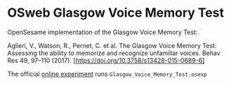# OSweb Glasgow Voice Memory Test
 
OpenSesame implementation of the Glasgow Voice Memory Test:

Aglieri, V., Watson, R., Pernet, C. et al. The Glasgow Voice Memory Test: Assessing the ability to memorize and recognize unfamiliar voices. Behav Res 49, 97–110 (2017). [https://doi.org/10.3758/s13428-015-0689-6]


The official [online experiment](https://jatos.mindprobe.eu/publix/916/start?batchId=1038&generalMultiple) runs `Glasgow_Voice_Memory_Test.osexp`
